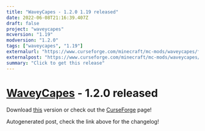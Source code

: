 ```yaml
---
title: "WaveyCapes - 1.2.0 1.19 released"
date: 2022-06-08T21:16:39.407Z
draft: false
project: "waveycapes"
mcversion: "1.19"
modversion: "1.2.0"
tags: ["waveycapes", "1.19"]
externalurl: "https://www.curseforge.com/minecraft/mc-mods/waveycapes/files/3823516"
externalpost: "https://www.curseforge.com/minecraft/mc-mods/waveycapes/files/3823516"
summary: "Click to get this release"
---
```

# [WaveyCapes](/project/waveycapes) - 1.2.0 released
Download [this](https://www.curseforge.com/minecraft/mc-mods/waveycapes/files/3823516) version or check out the [CurseForge](https://www.curseforge.com/minecraft/mc-mods/waveycapes) page!

Autogenerated post, check the link above for the changelog!
